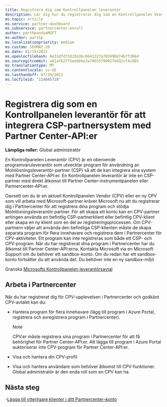 ```yaml
---
title: Registrera dig som Kontrollpanelen leverantör
description: Lär dig hur du registrerar dig som en Kontrollpanelen Vendor (CPV) i Partner Center så att du bättre kan integrera CSP-partnersystem med Partner Center-API:er.
ms.topic: article
ms.service: partner-dashboard
ms.subservice: partnercenter-enroll
author: parthpandyaMSFT
ms.author: parthp
ms.localizationpriority: medium
ms.custom: SEOMAY.20
ms.date: 01/15/2021
ms.openlocfilehash: 6e31dfd73d2563bc6b41227a702690d74b7f306d
ms.sourcegitcommit: ad1af627f5ee6b6e3a70655f90927e932cf4c985
ms.translationtype: MT
ms.contentlocale: sv-SE
ms.lasthandoff: 07/29/2021
ms.locfileid: "114845728"
---
```

# <a name="enroll-as-a-control-panel-vendor-to-help-integrate-csp-partner-systems-with-partner-center-apis"></a>Registrera dig som en Kontrollpanelen leverantör för att integrera CSP-partnersystem med Partner Center-API:er


**Lämpliga roller:** Global administratör

En Kontrollpanelen Leverantör (CPV) är en oberoende programvaruleverantör som utvecklar program för användning av Molnlösningsleverantör-partner (CSP) så att de kan integrera sina system med Partner Center-API:er. En Kontrollpanelen leverantör är inte en CSP-partner med direkt åtkomst till Partner Center-instrumentpanelen eller Partnercenter-API:er.

Oavsett om du är en aktuell Kontrollpanelen Vendor (CPV) eller en ny CPV som vill arbeta med Microsoft-partner kräver Microsoft nu att du registrerar dig i Partnercenter för att registrera dina program och stödja Molnlösningsleverantör partner. För att skapa ett konto kan en CPV-partner antingen använda en befintlig CSP-partnerklient eller befintlig CPV-klient eller skapa en ny klient som en del av registreringsprocessen. Om CPV-partnern väljer att använda den befintliga CSP-klienten måste de skapa separata program för flera innehavare och registrera dem i Partnercenter för CPV-aktiviteter. Ett program kan inte registreras som både ett CSP- och CPV-program. När du har registrerat dina program i Partnercenter har du åtkomst till Partner Center-API:erna.  Kontakta Microsoft via en Microsoft Support om du behöver ett sandbox-konto. Om du redan har ett sandbox-konto fortsätter du att använda det. Du behöver inte en ny sandbox-miljö

Granska [Microsofts Kontrollpanelen leverantörsavtal](https://go.microsoft.com/fwlink/?linkid=2055198)


## <a name="working-in-partner-center"></a>Arbeta i Partnercenter

När du har registrerat dig för CPV-upplevelsen i Partnercenter och godkänt CPV-avtalet kan du:

- Hantera program för flera innehavare (lägg till program i Azure Portal, registrera och avregistrera program i Partnercenter).

    >[!Note] 
    >CPV:er måste registrera sina program i Partnercenter för att få behörighet för Partner Center-API:er. Att lägga till program i Azure Portal auktoriserar inte CPV-program för Partner Center-API:er. 

- Visa och hantera din CPV-profil 

- Visa och hantera användare som behöver åtkomst till CPV-funktioner. Global administratör är den enda roll som en CPV kan ha.

## <a name="next-steps"></a>Nästa steg

-[Lägga till ytterligare klienter i ditt Partnercenter-konto](multi-tenant-account.md)